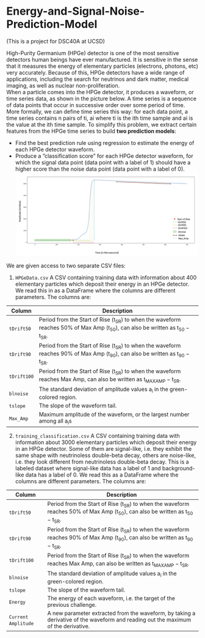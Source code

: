 # Energy-and-Signal-Noise-Prediction-Model
(This is a project for DSC40A at UCSD)  
  
High-Purity Germanium (HPGe) detector is one of the most sensitive detectors human beings have ever manufactured. It is sensitive in the sense that it measures the energy of elementary particles (electrons, photons, etc) very accurately. Because of this, HPGe detectors have a wide range of applications, including the search for neutrinos and dark matter, medical imaging, as well as nuclear non-proliferation.  
When a particle comes into the HPGe detector, it produces a waveform, or time series data, as shown in the picture below. A time series is a sequence of data points that occur in successive order over some period of time. More formally, we can define time series this way: for each data point, a time series contains n pairs of ti, ai where ti is the ith time sample and ai is the value at the ith time sample. To simplify this problem, we extract certain features from the HPGe time series to build **two prediction models**:
 - Find the best prediction rule using regression to estimate the energy of each HPGe detector waveform.
 - Produce a ”classification score” for each HPGe detector waveform, for which the signal data point (data point with a label of 1) should have a higher score than the noise data point (data point with a label of 0).
![HPGe img](https://github.com/RitaYujiaWu/Energy-and-Signal-Noise-Prediction-Model/blob/main/img.png)
  
We are given access to two separate CSV files:   
1. `HPGeData.csv` A CSV containing training data with information about 400 elementary particles which deposit their energy in an HPGe detector. We read this in as a DataFrame where the columns are different parameters. The columns are:

| Column              | Description                                                                                                                                                                    |
|---------------------|--------------------------------------------------------------------------------------------------------------------------------------------------------------------------------|
| `tDrift50`          | Period from the Start of Rise (t<sub>SR</sub>) to when the waveform reaches 50% of Max Amp (t<sub>50</sub>), can also be written as t<sub>50</sub> − t<sub>SR</sub>.           |
| `tDrift90`          | Period from the Start of Rise (t<sub>SR</sub>) to when the waveform reaches 90% of Max Amp (t<sub>90</sub>), can also be written as t<sub>90</sub> − t<sub>SR</sub>.           |
| `tDrift100`         | Period from the Start of Rise (t<sub>SR</sub>) to when the waveform reaches Max Amp, can also be written as t<sub>MAXAMP</sub> − t<sub>SR</sub>.                               |
| `blnoise`           | The standard deviation of amplitude values a<sub>i</sub> in the green-colored region.                                                                                          |
| `tslope`            | The slope of the waveform tail.                                                                                                                                                |
| `Max_Amp`           | Maximum amplitude of the waveform, or the largest number among all a<sub>i</sub>s                                                                                              |
  
2. `training_classification.csv` A CSV containing training data with information about 3000 elementary particles which deposit their energy in an HPGe detector. Some of them are signal-like, i.e. they exhibit the same shape with neutrinoless double-beta decay, others are noise-like, i.e. they look different from neutrinoless double-beta decay. This is a labeled dataset where signal-like data has a label of 1 and background-like data has a label of 0. We read this as a DataFrame where the columns are different parameters. The columns are:

| Column              | Description                                                                                                                                                                    |
|---------------------|--------------------------------------------------------------------------------------------------------------------------------------------------------------------------------|
| `tDrift50`          | Period from the Start of Rise (t<sub>SR</sub>) to when the waveform reaches 50% of Max Amp (t<sub>50</sub>), can also be written as t<sub>50</sub> − t<sub>SR</sub>.           |
| `tDrift90`          | Period from the Start of Rise (t<sub>SR</sub>) to when the waveform reaches 90% of Max Amp (t<sub>90</sub>), can also be written as t<sub>90</sub> − t<sub>SR</sub>.           |
| `tDrift100`         | Period from the Start of Rise (t<sub>SR</sub>) to when the waveform reaches Max Amp, can also be written as t<sub>MAXAMP</sub> − t<sub>SR</sub>.                               |
| `blnoise`           | The standard deviation of amplitude values a<sub>i</sub> in the green-colored region.                                                                                          |
| `tslope`            | The slope of the waveform tail.                                                                                                                                                |
| `Energy`            | The energy of each waveform, i.e. the target of the previous challenge.                                                                                                        |
| `Current Amplitude` | A new parameter extracted from the waveform, by taking a derivative of the waveform and reading out the maximum of the derivative.                                             |


